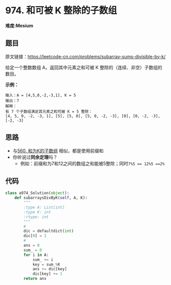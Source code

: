 # 974. 和可被 K 整除的子数组
**难度:Mesium**
## 题目
原文链接：https://leetcode-cn.com/problems/subarray-sums-divisible-by-k/

给定一个整数数组 A，返回其中元素之和可被 K 整除的（连续、非空）子数组的数目。

**示例：**
```
输入：A = [4,5,0,-2,-3,1], K = 5
输出：7
解释：
有 7 个子数组满足其元素之和可被 K = 5 整除：
[4, 5, 0, -2, -3, 1], [5], [5, 0], [5, 0, -2, -3], [0], [0, -2, -3], [-2, -3]
```
## 思路
* 与[560. 和为K的子数组](https://github.com/czzbb/leetcode-python/blob/master/code/0560-%E5%92%8C%E4%B8%BAK%E7%9A%84%E5%AD%90%E6%95%B0%E7%BB%84.md)
相似，都是使用前缀和
* 你听说过**同余定理**吗？
  * 例如：前缀和为7和12之间的数组之和能被5整除；同时`7%5 == 12%5 ==2%`

## 代码
```python
class a974_Solution(object):
    def subarraysDivByK(self, A, K):
        """
        :type A: List[int]
        :type K: int
        :rtype: int
        """
        #
        dic = defaultdict(int)
        dic[0] = 1
        #
        ans = 0
        sum_ = 0
        for i in A:
            sum_ += i
            key = sum_%K
            ans += dic[key]
            dic[key] += 1
        return ans
```
